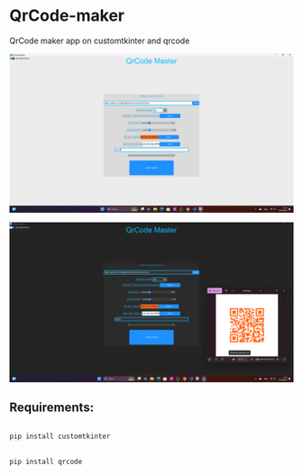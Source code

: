 # QrCode-maker
QrCode maker app on customtkinter and qrcode

![](AppScreenshots/screen1.png)

![](AppScreenshots/screen2.png)

<h2>Requirements:</h2>

##
    pip install customtkinter

##
    pip install qrcode

